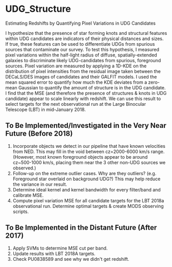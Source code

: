 # UDG_Structure
Estimating Redshifts by Quantifying Pixel Variations in UDG Candidates

I hypothesize that the presence of star forming knots and structural features within UDG candidates are indicators of their physical distances and sizes. If true, these features can be used to differentiate UDGs from spurious sources that contaminate our survey. To test this hypothesis, I measured pixel variations within the half-light radius of diffuse, spatially-extended galaxies to discriminate likely UDG-candidates from spurious, foreground sources. Pixel variation are measured by applying a 1D-KDE on the distribution of pixel intensities from the residual image taken between the DECaLS/DES images of candidates and their GALFIT models. I used the mean squared error to quantify how much the KDE deviates from a zero-mean Gaussian to quantify the amount of structure is in the UDG candidate. I find that the MSE (and therefore the presence of structures & knots in UDG candidate) appear to scale linearly with redshift. We can use this result to select targets for the next observational run at the Large Binocular Telescope (LBT) in mid-January 2018.



To Be Implemented/Investigated in the Very Near Future (Before 2018)
------------------------------------------------------
1. Incorporate objects we detect in our pipeline that have known velocities from NED. This may fill in the void between cz=2000-6000 km/s range. (However, most known foreground objects appear to be around cz~500-1000 km/s, placing them near the 3 other non-UDG sources we observed.)
2. Follow-up on the extreme outlier cases. Why are they outliers? (e.g. Foreground star overlaid on background UDG?) This may help reduce the variance in our result.
3. Determine ideal kernel and kernel bandwidth for every filter/band and calibrate MSE.
4. Compute pixel variation MSE for all candidate targets for the LBT 2018a observational run. Determine optimal targets & create MODS observing scripts.



To Be Implemented in the Distant Future (After 2017)
---------------------------------------
1. Apply SVMs to determine MSE cut per band.
2. Update results with LBT 2018A targets.
3. Check PU0838589 and see why we didn't get redshift.
